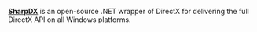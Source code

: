[**SharpDX**](http://sharpdx.org/) is an open-source .NET wrapper of DirectX for delivering the full DirectX API on all Windows platforms.
